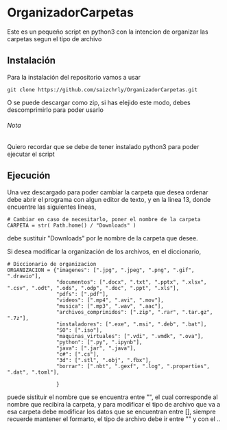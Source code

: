 # OrganizadorCarpetas
Este es un pequeño script en python3 con la intencion de organizar las carpetas segun el tipo de archivo

## Instalación
Para la instalación del repositorio vamos a usar 
```
git clone https://github.com/saizchrly/OrganizadorCarpetas.git
```
O se puede descargar como zip, si has elejido este modo, debes descomprimirlo para poder usarlo

###### Nota
Quiero recordar que se debe de tener instalado python3 para poder ejecutar el script

## Ejecución
Una vez descargado para poder cambiar la carpeta que desea ordenar debe abrir el programa con algun editor de texto, y en la linea 13, donde encuentre las siguientes lineas, 
```
# Cambiar en caso de necesitarlo, poner el nombre de la carpeta
CARPETA = str( Path.home() / "Downloads" )
```
debe sustituir "Downloads" por le nombre de la carpeta que desee.

Si desea modificar la organización de los archivos, en el diccionario, 
```
# Diccionario de organizacion
ORGANIZACION = {"imagenes": [".jpg", ".jpeg", ".png", ".gif", ".drawio"], 
                "documentos": [".docx", ".txt", ".pptx", ".xlsx", ".csv", ".odt", ".ods", ".odp", ".doc", ".ppt", ".xls"],
                "pdfs": [".pdf"],
                "videos": [".mp4", ".avi", ".mov"],
                "musica": [".mp3", ".wav", ".aac"],
                "archivos_comprimidos": [".zip", ".rar", ".tar.gz", ".7z"],
                "instaladores": [".exe", ".msi", ".deb", ".bat"],
                "SO": [".iso"],
                "maquinas_virtuales": [".vdi", ".vmdk", ".ova"],
                "python": [".py", ".ipynb"],
                "java": [".jar", ".java"],
                "c#": [".cs"],
                "3d": [".stl", ".obj", ".fbx"],
                "borrar": [".nbt", ".gexf", ".log", ".properties", ".dat", ".toml"],              
                
                }
```
puede sistituir el nombre que se encuentra entre "", el cual corresponde al nombre que recibira la carpeta, y para modificar el tipo de archivo que va a esa carpeta debe modificar los datos que se encuentran entre [], siempre recuerde mantener el formarto, el tipo de archivo debe ir entre "" y con el ..